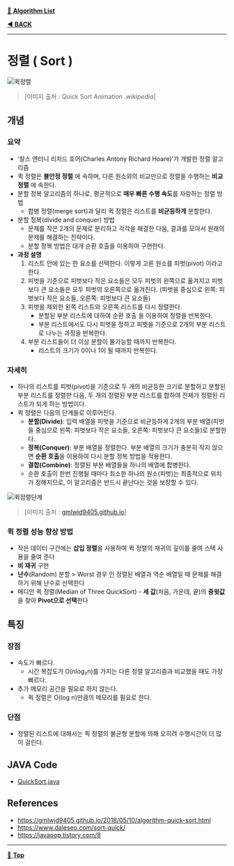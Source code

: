 [:file_folder: **Algorithm List**](https://github.com/dlalstj0213/Study.Algorithm_Java)

[:arrow_backward: **BACK**](../)

---

# 정렬 ( Sort )

![퀵정렬](../../../../imgs/quick_sort_animation.gif)

> [이미지 출처 : Quick Sort Animation *.wikipedia*]

## 개념
### 요약

- ‘찰스 앤터니 리처드 호어(Charles Antony Richard Hoare)’가 개발한 정렬 알고리즘
- 퀵 정렬은 **불안정 정렬** 에 속하며, 다른 원소와의 비교만으로 정렬을 수행하는 **비교 정렬** 에 속한다.
- 분할 정복 알고리즘의 하나로, 평균적으로 **매우 빠른 수행 속도**를 자랑하는 정렬 방법
  - 합병 정렬(merge sort)과 달리 퀵 정렬은 리스트를 **비균등하게** 분할한다.
- 분할 정복(divide and conquer) 방법
  - 문제를 작은 2개의 문제로 분리하고 각각을 해결한 다음, 결과를 모아서 원래의 문제를 해결하는 전략이다.
  - 분할 정복 방법은 대개 순환 호출을 이용하여 구현한다.
- **과정 설명**
  1. 리스트 안에 있는 한 요소를 선택한다. 이렇게 고른 원소를 피벗(pivot) 이라고 한다.
  2. 피벗을 기준으로 피벗보다 작은 요소들은 모두 피벗의 왼쪽으로 옮겨지고 피벗보다 큰 요소들은 모두 피벗의 오른쪽으로 옮겨진다. (피벗을 중심으로 왼쪽: 피벗보다 작은 요소들, 오른쪽: 피벗보다 큰 요소들)
  3. 피벗을 제외한 왼쪽 리스트와 오른쪽 리스트를 다시 정렬한다.
     - 분할된 부분 리스트에 대하여 순환 호출 을 이용하여 정렬을 반복한다.
     - 부분 리스트에서도 다시 피벗을 정하고 피벗을 기준으로 2개의 부분 리스트로 나누는 과정을 반복한다.
  4. 부분 리스트들이 더 이상 분할이 불가능할 때까지 반복한다.
     - 리스트의 크기가 0이나 1이 될 때까지 반복한다.


### 자세히

- 하나의 리스트를 피벗(pivot)을 기준으로 두 개의 비균등한 크기로 분할하고 분할된 부분 리스트를 정렬한 다음, 두 개의 정렬된 부분 리스트를 합하여 전체가 정렬된 리스트가 되게 하는 방법이다.
- 퀵 정렬은 다음의 단계들로 이루어진다.
  - **분할(Divide)**: 입력 배열을 피벗을 기준으로 비균등하게 2개의 부분 배열(피벗을 중심으로 왼쪽: 피벗보다 작은 요소들, 오른쪽: 피벗보다 큰 요소들)로 분할한다.
  - **정복(Conquer)**: 부분 배열을 정렬한다. 부분 배열의 크기가 충분히 작지 않으면 **순환 호출**을 이용하여 다시 분할 정복 방법을 적용한다.
  - **결합(Combine)**: 정렬된 부분 배열들을 하나의 배열에 합병한다.
  - 순환 호출이 한번 진행될 때마다 최소한 하나의 원소(피벗)는 최종적으로 위치가 정해지므로, 이 알고리즘은 반드시 끝난다는 것을 보장할 수 있다.

![퀵정렬단계](../../../../imgs/quick_sort.png)

> [이미지 출처 : [gmlwjd9405.github.io](https://gmlwjd9405.github.io/2018/05/10/algorithm-quick-sort.html)]

### 퀵 정렬 성능 향상 방법

- 작은 데이터 구간에는 **삽입 정렬**을 사용하여 퀵 정렬의 재귀의 깊이를 줄여 스택 사용을 줄여 준다
- **비 재귀** 구현
- **난수**(Random) 분할 > Worst 경우 인 정렬된 배열과 역순 배열일 때 문제를 해결하기 위해 난수로 선택한다
- 메디안 퀵 정렬(Median of Three QuickSort) - **세 값**(처음, 가운데, 끝)의 **중윗값**을 찾아 **Pivot으로 선택**한다

## 특징

### 장점

- 속도가 빠르다.
  - 시간 복잡도가 O(nlog₂n)를 가지는 다른 정렬 알고리즘과 비교했을 때도 가장 빠르다.
- 추가 메모리 공간을 필요로 하지 않는다.
  - 퀵 정렬은 O(log n)만큼의 메모리를 필요로 한다.

### 단점

- 정렬된 리스트에 대해서는 퀵 정렬의 불균형 분할에 의해 오히려 수행시간이 더 많이 걸린다.

## JAVA Code
- [QuickSort.java](./QuickSort.java)

## References
- https://gmlwjd9405.github.io/2018/05/10/algorithm-quick-sort.html
- https://www.daleseo.com/sort-quick/
- https://javaoop.tistory.com/8

---

[:arrow_up_small: **Top**](#)